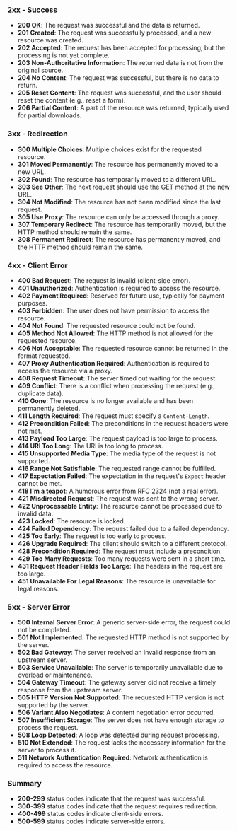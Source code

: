 
### 2xx - Success
- **200 OK**: The request was successful and the data is returned.
- **201 Created**: The request was successfully processed, and a new resource was created.
- **202 Accepted**: The request has been accepted for processing, but the processing is not yet complete.
- **203 Non-Authoritative Information**: The returned data is not from the original source.
- **204 No Content**: The request was successful, but there is no data to return.
- **205 Reset Content**: The request was successful, and the user should reset the content (e.g., reset a form).
- **206 Partial Content**: A part of the resource was returned, typically used for partial downloads.

### 3xx - Redirection
- **300 Multiple Choices**: Multiple choices exist for the requested resource.
- **301 Moved Permanently**: The resource has permanently moved to a new URL.
- **302 Found**: The resource has temporarily moved to a different URL.
- **303 See Other**: The next request should use the GET method at the new URL.
- **304 Not Modified**: The resource has not been modified since the last request.
- **305 Use Proxy**: The resource can only be accessed through a proxy.
- **307 Temporary Redirect**: The resource has temporarily moved, but the HTTP method should remain the same.
- **308 Permanent Redirect**: The resource has permanently moved, and the HTTP method should remain the same.

### 4xx - Client Error
- **400 Bad Request**: The request is invalid (client-side error).
- **401 Unauthorized**: Authentication is required to access the resource.
- **402 Payment Required**: Reserved for future use, typically for payment purposes.
- **403 Forbidden**: The user does not have permission to access the resource.
- **404 Not Found**: The requested resource could not be found.
- **405 Method Not Allowed**: The HTTP method is not allowed for the requested resource.
- **406 Not Acceptable**: The requested resource cannot be returned in the format requested.
- **407 Proxy Authentication Required**: Authentication is required to access the resource via a proxy.
- **408 Request Timeout**: The server timed out waiting for the request.
- **409 Conflict**: There is a conflict when processing the request (e.g., duplicate data).
- **410 Gone**: The resource is no longer available and has been permanently deleted.
- **411 Length Required**: The request must specify a `Content-Length`.
- **412 Precondition Failed**: The preconditions in the request headers were not met.
- **413 Payload Too Large**: The request payload is too large to process.
- **414 URI Too Long**: The URI is too long to process.
- **415 Unsupported Media Type**: The media type of the request is not supported.
- **416 Range Not Satisfiable**: The requested range cannot be fulfilled.
- **417 Expectation Failed**: The expectation in the request's `Expect` header cannot be met.
- **418 I'm a teapot**: A humorous error from RFC 2324 (not a real error).
- **421 Misdirected Request**: The request was sent to the wrong server.
- **422 Unprocessable Entity**: The resource cannot be processed due to invalid data.
- **423 Locked**: The resource is locked.
- **424 Failed Dependency**: The request failed due to a failed dependency.
- **425 Too Early**: The request is too early to process.
- **426 Upgrade Required**: The client should switch to a different protocol.
- **428 Precondition Required**: The request must include a precondition.
- **429 Too Many Requests**: Too many requests were sent in a short time.
- **431 Request Header Fields Too Large**: The headers in the request are too large.
- **451 Unavailable For Legal Reasons**: The resource is unavailable for legal reasons.

### 5xx - Server Error
- **500 Internal Server Error**: A generic server-side error, the request could not be completed.
- **501 Not Implemented**: The requested HTTP method is not supported by the server.
- **502 Bad Gateway**: The server received an invalid response from an upstream server.
- **503 Service Unavailable**: The server is temporarily unavailable due to overload or maintenance.
- **504 Gateway Timeout**: The gateway server did not receive a timely response from the upstream server.
- **505 HTTP Version Not Supported**: The requested HTTP version is not supported by the server.
- **506 Variant Also Negotiates**: A content negotiation error occurred.
- **507 Insufficient Storage**: The server does not have enough storage to process the request.
- **508 Loop Detected**: A loop was detected during request processing.
- **510 Not Extended**: The request lacks the necessary information for the server to process it.
- **511 Network Authentication Required**: Network authentication is required to access the resource.

### Summary
- **200-299** status codes indicate that the request was successful.
- **300-399** status codes indicate that the request requires redirection.
- **400-499** status codes indicate client-side errors.
- **500-599** status codes indicate server-side errors.
